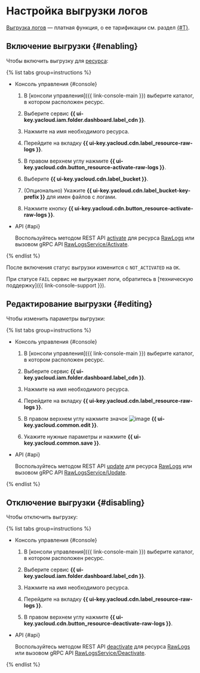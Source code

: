 # Настройка выгрузки логов

[Выгрузка логов](../../concepts/logs.md) — платная функция, о ее тарификации см. раздел [{#T}](../../pricing.md).

## Включение выгрузки {#enabling}

Чтобы включить выгрузку для [ресурса](../../concepts/resource.md):

{% list tabs group=instructions %}

- Консоль управления {#console}
  
  1. В [консоли управления]({{ link-console-main }}) выберите каталог, в котором расположен ресурс.

  1. Выберите сервис **{{ ui-key.yacloud.iam.folder.dashboard.label_cdn }}**.

  1. Нажмите на имя необходимого ресурса.

  1. Перейдите на вкладку **{{ ui-key.yacloud.cdn.label_resource-raw-logs }}**.

  1. В правом верхнем углу нажмите **{{ ui-key.yacloud.cdn.button_resource-activate-raw-logs }}**.

  1. Выберите **{{ ui-key.yacloud.cdn.label_bucket }}**.

  1. (Опционально) Укажите **{{ ui-key.yacloud.cdn.label_bucket-key-prefix }}** для имен файлов с логами.

  1. Нажмите кнопку **{{ ui-key.yacloud.cdn.button_resource-activate-raw-logs }}**.

- API {#api}

  Воспользуйтесь методом REST API [activate](../../api-ref/RawLogs/activate.md) для ресурса [RawLogs](../../api-ref/RawLogs/index.md) или вызовом gRPC API [RawLogsService/Activate](../../api-ref/grpc/RawLogs/activate.md).

{% endlist %}

После включения статус выгрузки изменится с `NOT_ACTIVATED`  на `OK`.

При статусе `FAIL` сервис не выгружает логи, обратитесь в [техническую поддержку]({{ link-console-support }}).

## Редактирование выгрузки {#editing}

Чтобы изменить параметры выгрузки:

{% list tabs group=instructions %}

- Консоль управления {#console}
  
  1. В [консоли управления]({{ link-console-main }}) выберите каталог, в котором расположен ресурс.

  1. Выберите сервис **{{ ui-key.yacloud.iam.folder.dashboard.label_cdn }}**.

  1. Нажмите на имя необходимого ресурса.

  1. Перейдите на вкладку **{{ ui-key.yacloud.cdn.label_resource-raw-logs }}**.

  1. В правом верхнем углу нажмите значок ![image](../../../_assets/console-icons/pencil.svg) **{{ ui-key.yacloud.common.edit }}**.

  1. Укажите нужные параметры и нажмите **{{ ui-key.yacloud.common.save }}**.

- API {#api}

  Воспользуйтесь методом REST API [update](../../api-ref/RawLogs/update.md) для ресурса [RawLogs](../../api-ref/RawLogs/index.md) или вызовом gRPC API [RawLogsService/Update](../../api-ref/grpc/RawLogs/update.md).

{% endlist %}

## Отключение выгрузки {#disabling}

Чтобы отключить выгрузку:

{% list tabs group=instructions %}

- Консоль управления {#console}
  
  1. В [консоли управления]({{ link-console-main }}) выберите каталог, в котором расположен ресурс.

  1. Выберите сервис **{{ ui-key.yacloud.iam.folder.dashboard.label_cdn }}**.

  1. Нажмите на имя необходимого ресурса.

  1. Перейдите на вкладку **{{ ui-key.yacloud.cdn.label_resource-raw-logs }}**.

  1. В правом верхнем углу нажмите **{{ ui-key.yacloud.cdn.button_resource-deactivate-raw-logs }}**.

- API {#api}

  Воспользуйтесь методом REST API [deactivate](../../api-ref/RawLogs/deactivate.md) для ресурса [RawLogs](../../api-ref/RawLogs/index.md) или вызовом gRPC API [RawLogsService/Deactivate](../../api-ref/grpc/RawLogs/deactivate.md).

{% endlist %}
